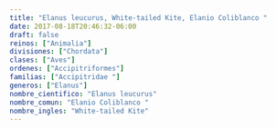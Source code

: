 ```yaml
---
title: "Elanus leucurus, White-tailed Kite, Elanio Coliblanco "
date: 2017-08-18T20:46:32-06:00
draft: false
reinos: ["Animalia"]
divisiones: ["Chordata"]
clases: ["Aves"]
ordenes: ["Accipitriformes"]
familias: ["Accipitridae "]
generos: ["Elanus"]
nombre_cientifico: "Elanus leucurus"
nombre_comun: "Elanio Coliblanco "
nombre_ingles: "White-tailed Kite"
---
```

